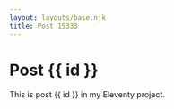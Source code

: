 ```yaml
---
layout: layouts/base.njk
title: Post 15333
---
```


# Post {{ id }}

This is post {{ id }} in my Eleventy project.
